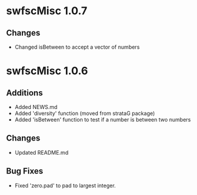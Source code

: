 # swfscMisc 1.0.7

## Changes

* Changed isBetween to accept a vector of numbers

# swfscMisc 1.0.6

## Additions

* Added NEWS.md
* Added 'diversity' function (moved from strataG package)
* Added 'isBetween' function to test if a number is between two numbers

## Changes

* Updated README.md

## Bug Fixes

* Fixed 'zero.pad' to pad to largest integer.


